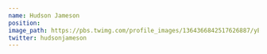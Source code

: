 ```yaml
---
name: Hudson Jameson
position:
image_path: https://pbs.twimg.com/profile_images/1364366842517626887/yE7DDj_a_400x400.jpg
twitter: hudsonjameson
---
```

